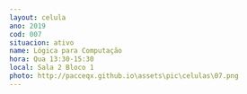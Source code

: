```yaml
---
layout: celula
ano: 2019
cod: 007
situacion: ativo
name: Lógica para Computação
hora: Qua 13:30-15:30 
local: Sala 2 Bloco 1 
photo: http://pacceqx.github.io\assets\pic\celulas\07.png
---
```


